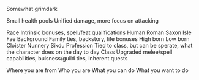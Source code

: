 Somewhat grimdark

Small health pools
Unified damage, more focus on attacking

Race
	Intrinsic bonuses, spell/feat qualifications
	Human
		Roman
		Saxon
		Isle
		Fae
Background
	Family ties, backstory, life bonuses
		High born
		Low born
		Cloister
		Nunnery
		Sikdu
Profession
	Tied to class, but can be sperate, what the character does on the day to day
Class
	Upgraded melee/spell capabilities, buisness/guild ties, inherent quests

Where you are from
Who you are
What you can do
What you want to do



